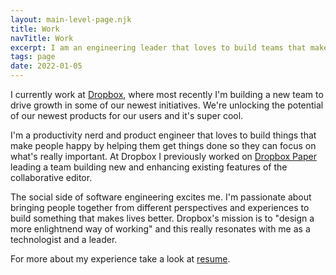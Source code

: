 ```yaml
---
layout: main-level-page.njk
title: Work
navTitle: Work
excerpt: I am an engineering leader that loves to build teams that make awesome things.
tags: page
date: 2022-01-05
---
```


I currently work at [Dropbox](https://dropbox.com), where most recently I'm building a new team to drive growth in some of our newest initiatives. We're unlocking the potential of our newest products for our users and it's super cool.

I'm a productivity nerd and product engineer that loves to build things that make people happy by helping them get things done so they can focus on what's really important. At Dropbox I previously worked on [Dropbox Paper](https://dropbox.com/paper) leading a team building new and enhancing existing features of the collaborative editor.

The social side of software engineering excites me. I'm passionate about bringing people together from different perspectives and experiences to build something that makes lives better. Dropbox's mission is to "design a more enlightnend way of working" and this really resonates with me as a technologist and a leader.

For more about my experience take a look at [resume](https://standardresume.co/r/mike-douglas).
